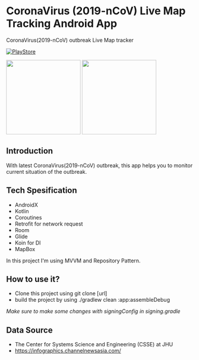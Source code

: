 # CoronaVirus (2019-nCoV) Live Map Tracking Android App

CoronaVirus(2019-nCoV) outbreak Live Map tracker 

[![PlayStore][playstore-image]][playstore-url]


<!-- Put the following at the end of README.md -->
[playstore-image]: https://play.google.com/intl/en_us/badges/static/images/badges/en_badge_web_generic.png

<!-- Setup URLs -->
[playstore-url]: https://play.google.com/store/apps/details?id=co.kyald.coronavirustracking&hl=en

<img src="https://raw.githubusercontent.com/Kyald1412/CoronaVirus-2019-nCoV-Live-Tracking/master/screenshots/Screenshot_1580321103.png" width="200"> <img src="https://raw.githubusercontent.com/Kyald1412/CoronaVirus-2019-nCoV-Live-Tracking/master/screenshots/Screenshot_1580321121.png" width="200">


##  Introduction
With latest CoronaVirus(2019-nCoV) outbreak, this app helps you to monitor current situation of the outbreak.

##  Tech Spesification
- AndroidX
- Kotlin
- Coroutines
- Retrofit for network request
- Room
- Glide
- Koin for DI
- MapBox

In this project I'm using MVVM and Repository Pattern.

##  How to use it?
- Clone this project using git clone [url]
- build the project by using ./gradlew clean :app:assembleDebug

_Make sure to make some changes with signingConfig in signing.gradle_

## Data Source
- The Center for Systems Science and Engineering (CSSE) at JHU
- https://infographics.channelnewsasia.com/
